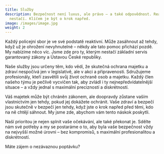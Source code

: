 ```yaml
---
title: Služby
description: Bezpečnost není luxus, ale právo – a také odpovědnost. Reagovat
  nestačí. Klíčem je být o krok napřed.
image: /images/image.jpg
weight: 2
---
```

Každý policejní sbor je ve své podstatě reaktivní. Může zasáhnout až tehdy, když už je ohrožení nevyhnutelné – někdy ale tato pomoc přichází pozdě. My nabízíme něco víc. Jsme zde pro ty, kterým nestačí základní servis garantovaný zákony a Ústavou České republiky.

Naše služby jsou určeny těm, kdo vědí, že skutečná ochrana majetku a zdraví nespočívá jen v legislativě, ale v akci a připravenosti. Sdružujeme profesionály, kteří zasvětili svůj život ochraně osob a majetku. Každý člen našeho týmu je pečlivě vycvičen tak, aby zvládl i ty nejnepředvídatelnější situace – a vždy jednal s maximální precizností a diskrétností.

Váš majetek může být chráněn zákonem, ale doopravdy zůstane vaším vlastnictvím jen tehdy, pokud jej dokážete ochránit. Vaše zdraví a bezpečí jsou skutečně v bezpečí jen tehdy, když jste o krok napřed před těmi, kdo na ně chtějí sáhnout. My jsme zde, abychom vám tento náskok poskytli.

Naší prioritou je nejen splnit vaše očekávání, ale také překonat je. Sdělte nám své potřeby a my se postaráme o to, aby byla vaše bezpečnost vždy na nejvyšší možné úrovni – bez kompromisů, s maximální profesionalitou a diskrétností.

Máte zájem o nezávaznou poptávku?
